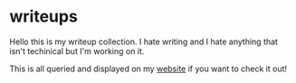 # writeups

Hello this is my writeup collection. I hate writing and I hate anything that isn't techinical but I'm working on it. 

This is all queried and displayed on my [website](https://gerbsec.com) if you want to check it out!
